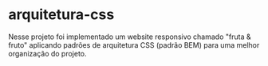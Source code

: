# arquitetura-css
Nesse projeto foi implementado um website responsivo chamado "fruta & fruto" aplicando padrões de arquitetura CSS (padrão BEM) para uma melhor organização do projeto.
 